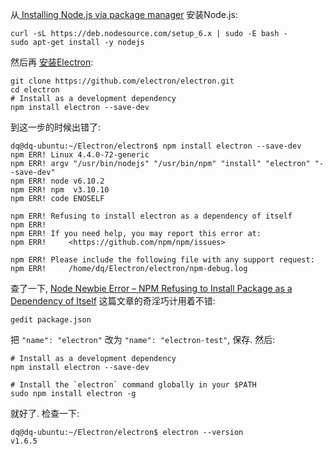 从[ Installing Node.js via package manager](https://nodejs.org/en/download/package-manager/#debian-and-ubuntu-based-linux-distributions) 安装Node.js:

```
curl -sL https://deb.nodesource.com/setup_6.x | sudo -E bash -
sudo apt-get install -y nodejs
```

然后再 [安装Electron](https://github.com/electron/electron):

```
git clone https://github.com/electron/electron.git
cd electron
# Install as a development dependency
npm install electron --save-dev
```

到这一步的时候出错了: 

```
dq@dq-ubuntu:~/Electron/electron$ npm install electron --save-dev
npm ERR! Linux 4.4.0-72-generic
npm ERR! argv "/usr/bin/nodejs" "/usr/bin/npm" "install" "electron" "--save-dev"
npm ERR! node v6.10.2
npm ERR! npm  v3.10.10
npm ERR! code ENOSELF

npm ERR! Refusing to install electron as a dependency of itself
npm ERR!
npm ERR! If you need help, you may report this error at:
npm ERR!     <https://github.com/npm/npm/issues>

npm ERR! Please include the following file with any support request:
npm ERR!     /home/dq/Electron/electron/npm-debug.log
```

查了一下, [Node Newbie Error – NPM Refusing to Install Package as a Dependency of Itself](http://thisdavej.com/node-newbie-error-npm-refusing-to-install-package-as-a-dependency-of-itself/) 这篇文章的奇淫巧计用着不错:

```
gedit package.json
```

把 `"name": "electron"` 改为 `"name": "electron-test"`,  保存. 然后:

    # Install as a development dependency
    npm install electron --save-dev

    # Install the `electron` command globally in your $PATH
    sudo npm install electron -g

就好了. 检查一下:

```
dq@dq-ubuntu:~/Electron/electron$ electron --version
v1.6.5
```



